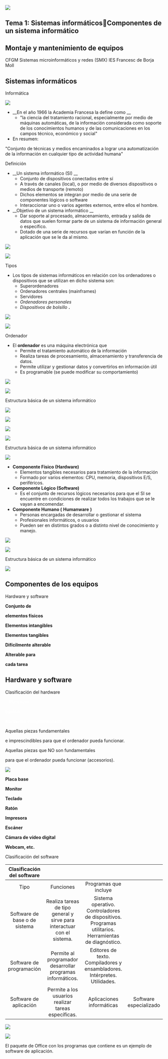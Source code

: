 ![](img%5C1%20Introduccion%20a%20los%20sistemas%20informaticos0.jpg)

## Tema 1: Sistemas informáticosComponentes de un sistema informático

## Montaje y mantenimiento de equipos
CFGM Sistemas microinformáticos y redes (SMX)
IES Francesc de Borja Moll

## Sistemas informáticos

Informática

![](img%5C1%20Introduccion%20a%20los%20sistemas%20informaticos1.jpg)

* __En el año 1966 la Academia Francesa la define como __
  * "la ciencia del tratamiento racional\, especialmente por medio de máquinas automáticas\, de la información considerada como soporte de los conocimientos humanos y de las comunicaciones en los campos técnico\, económico y social"
* En resumen:

"Conjunto de técnicas y medios encaminados a lograr una automatización de la información en cualquier tipo de actividad humana"

Definición

* __Un sistema informático \(SI\) __
  * Conjunto de dispositivos conectados entre sí
  * A través de canales \(local\)\, o por medio de diversos dispositivos o medios de transporte \(remoto\)
  * Dichos elementos se integran por medio de una serie de componentes lógicos o software
  * Interaccionar uno o varios agentes externos\, entre ellos el hombre\.
* __Objetivo de un sistema informático __
  * Dar soporte al procesado\, almacenamiento\, entrada y salida de datos que suelen formar parte de un sistema de información general o específico\.
  * Dotado de una serie de recursos que varían en función de la aplicación que se le da al mismo\.

![](img%5C1%20Introduccion%20a%20los%20sistemas%20informaticos2.jpg)

![](img%5C1%20Introduccion%20a%20los%20sistemas%20informaticos3.jpg)

Tipos

* Los tipos de sistemas informáticos en relación con los ordenadores o dispositivos que se utilizan en dicho sistema son:
  * Superordenadores
  * Ordenadores centrales \(mainframes\)
  * Servidores
  * _Ordenadores personales_
  * _Dispositivos de bolsillo_  __\.__

![](img%5C1%20Introduccion%20a%20los%20sistemas%20informaticos4.png)

![](img%5C1%20Introduccion%20a%20los%20sistemas%20informaticos5.png)

Ordenador

* El  __ordenador__  es una máquina electrónica que
  * Permite el tratamiento automático de la información
  * Realiza tareas de procesamiento\, almacenamiento y transferencia de datos\.
  * Permite utilizar y gestionar datos y convertirlos en información útil
  * Es programable \(se puede modificar su comportamiento\)

![](img%5C1%20Introduccion%20a%20los%20sistemas%20informaticos6.jpg)

![](img%5C1%20Introduccion%20a%20los%20sistemas%20informaticos7.png)

Estructura básica de un sistema informático

![](img%5C1%20Introduccion%20a%20los%20sistemas%20informaticos8.png)

![](img%5C1%20Introduccion%20a%20los%20sistemas%20informaticos9.jpg)

![](img%5C1%20Introduccion%20a%20los%20sistemas%20informaticos10.jpg)

![](img%5C1%20Introduccion%20a%20los%20sistemas%20informaticos11.jpg)

Estructura básica de un sistema informático

![](img%5C1%20Introduccion%20a%20los%20sistemas%20informaticos12.png)

* __Componente Físico \(Hardware\)__
  * Elementos tangibles necesarios para tratamiento de la información
  * Formado por varios elementos: CPU\, memoria\, dispositivos E/S\, periféricos\.
* __Componente Lógico \(Software\)__
  * Es el conjunto de recursos lógicos necesarios para que el SI se encuentre en condiciones de realizar todos los trabajos que se le vayan a encomendar\.
* __Componente Humano \(__  __Humanware__  __\)__
  * Personas encargadas de desarrollar o gestionar el sistema
  * Profesionales informáticos\, o usuarios
  * Pueden ser en distintos grados o a distinto nivel de conocimiento y manejo\.

![](img%5C1%20Introduccion%20a%20los%20sistemas%20informaticos13.jpg)

![](img%5C1%20Introduccion%20a%20los%20sistemas%20informaticos14.jpg)

Estructura básica de un sistema informático

![](img%5C1%20Introduccion%20a%20los%20sistemas%20informaticos15.png)

## Componentes de los equipos

Hardware y software

__Conjunto de__

__elementos físicos__

__Elementos intangibles__

__Elementos tangibles__

__Difícilmente alterable__

__Alterable para__

__cada tarea__

## Hardware y software

Clasificación del hardware

<span style="color:#FFFFFF"> __Hardware __ </span>

<span style="color:#FFFFFF"> __básico__ </span>

<span style="color:#FFFFFF"> __Hardware complementario__ </span>

Aquellas piezas fundamentales

e imprescindibles para que el ordenador pueda funcionar\.

Aquellas piezas que NO son fundamentales

para que el ordenador pueda funcionar \(accesorios\)\.

![](img%5C1%20Introduccion%20a%20los%20sistemas%20informaticos16.jpg)

__Placa base__

__Monitor__

__Teclado__

__Ratón__

__Impresora__

__Escáner__

__Cámara de vídeo digital__

__Webcam\, etc\.__

Clasificación del software

| Clasificación del software |  |  |  |
| :-: | :-: | :-: | :-: |
| Tipo  | Funciones | Programas que incluye |  |
| Software de<br />base o de<br />sistema | Realiza tareas de tipo general y sirve para interactuar con el sistema. |  Sistema operativo.<br />Controladores de dispositivos.<br />Programas utilitarios.<br />Herramientas de diagnóstico. |  |
| Software de<br />programación | Permite al programador desarrollar programas informáticos. | Editores de texto.<br />Compiladores y ensambladores.<br />Intérpretes.<br />Utilidades. |  |
| Software de<br />aplicación | Permite a los usuarios realizar tareas  específicas. | Aplicaciones informáticas | Software especializado |

![](img%5C1%20Introduccion%20a%20los%20sistemas%20informaticos17.png)

![](img%5C1%20Introduccion%20a%20los%20sistemas%20informaticos18.jpg)

El paquete de Office con los programas que contiene es un ejemplo de software de aplicación\.

